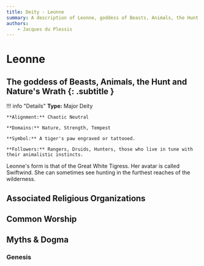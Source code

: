 ```yaml
---
title: Deity - Leonne
summary: A description of Leonne, goddess of Beasts, Animals, the Hunt and Nature's Wrath
authors:
    - Jacques du Plessis
---
```

# Leonne
## The goddess of Beasts, Animals, the Hunt and Nature's Wrath {: .subtitle }

!!! info "Details"
    **Type:** Major Deity

    **Alignment:** Chaotic Neutral

    **Domains:** Nature, Strength, Tempest

    **Symbol:** A tiger's paw engraved or tattooed.

    **Followers:** Rangers, Druids, Hunters, those who live in tune with their animalistic instincts.

Leonne's form is that of the Great White Tigress.  Her avatar is called Swiftwind.  She can sometimes see hunting in the furthest reaches of the wilderness.

## Associated Religious Organizations

## Common Worship

## Myths & Dogma
### Genesis